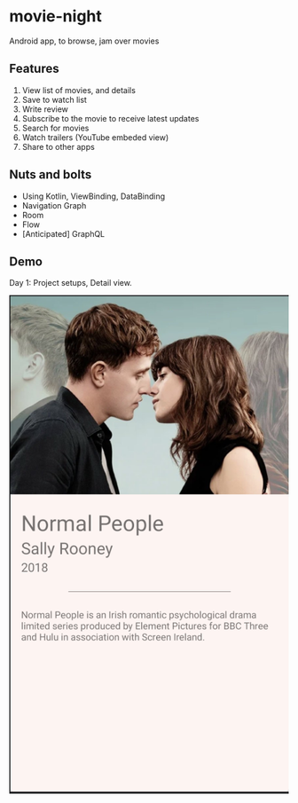 # movie-night

Android app, to browse, jam over movies

## Features

1. View list of movies, and details
2. Save to watch list
3. Write review
4. Subscribe to the movie to receive latest updates
5. Search for movies
6. Watch trailers (YouTube embeded view)
7. Share to other apps

## Nuts and bolts

- Using Kotlin, ViewBinding, DataBinding
- Navigation Graph
- Room
- Flow
- [Anticipated] GraphQL

## Demo

Day 1: Project setups, Detail view.

![Day 1](Readme_images/Day_1.png)
